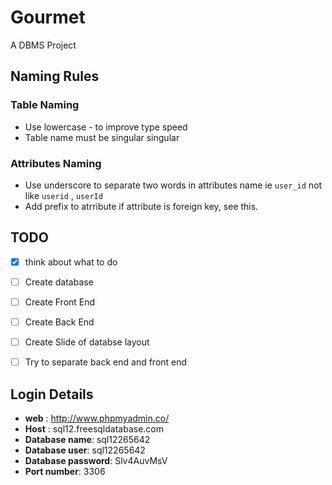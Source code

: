 # Gourmet
A DBMS Project

## Naming Rules

### Table Naming
- Use lowercase - to improve type speed
- Table name must be singular singular

### Attributes Naming
- Use underscore to separate two words in attributes name ie `user_id` not like  `userid` , `userId`
- Add prefix to atrribute if attribute is foreign key, see this.


## TODO
- [x] think about what to do
- [ ] Create database
- [ ] Create Front End
- [ ] Create Back End
- [ ] Create Slide of databse layout
- [ ] Try to separate back end and front end


## Login Details
- **web** : http://www.phpmyadmin.co/
- **Host** : sql12.freesqldatabase.com
- **Database name**: sql12265642
- **Database user**: sql12265642
- **Database password**: Slv4AuvMsV
- **Port number**: 3306
